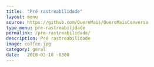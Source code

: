 ```yaml
---
title:  "Pré rastreabilidade"
layout: menu
source: https://github.com/QueroMais/QueroMaisConversa
type_menu: pre-rastreabilidade 
permalink: /pre-rastreabilidade/
description: Pré rastreabilidade
image: coffee.jpg
category: geral
date:   2018-03-18 -0300
---
```

